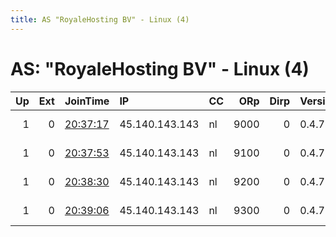 ```yaml
---
title: AS "RoyaleHosting BV" - Linux (4)
---
```


# AS: "RoyaleHosting BV" - Linux (4)

|   Up |   Ext | JoinTime                                                                                              | IP             | CC   |   ORp |   Dirp | Version   | Contact                  | Nickname   |   eFamMembers |
|-----:|------:|:------------------------------------------------------------------------------------------------------|:---------------|:-----|------:|-------:|:----------|:-------------------------|:-----------|--------------:|
|    1 |     0 | [20:37:17](https://nusenu.github.io/OrNetStats/w/relay/D54EB3C1F745305ABDC28CF45EDE3DCD1A21EA9C.html) | 45.140.143.143 | nl   |  9000 |      0 | 0.4.7.13  | email:admin prsv.ch url: | prsv       |           100 |
|    1 |     0 | [20:37:53](https://nusenu.github.io/OrNetStats/w/relay/BE7F8AB71B3A8EF1C8964B3A80552E4C19C9B2A2.html) | 45.140.143.143 | nl   |  9100 |      0 | 0.4.7.13  | email:admin prsv.ch url: | prsv       |           100 |
|    1 |     0 | [20:38:30](https://nusenu.github.io/OrNetStats/w/relay/ED99D41F0D1CC7D65758E16448E482744118B9E7.html) | 45.140.143.143 | nl   |  9200 |      0 | 0.4.7.13  | email:admin prsv.ch url: | prsv       |           100 |
|    1 |     0 | [20:39:06](https://nusenu.github.io/OrNetStats/w/relay/584EF043F2C04C197A34AE2141705CFCF65B3F96.html) | 45.140.143.143 | nl   |  9300 |      0 | 0.4.7.13  | email:admin prsv.ch url: | prsv       |           100 |
